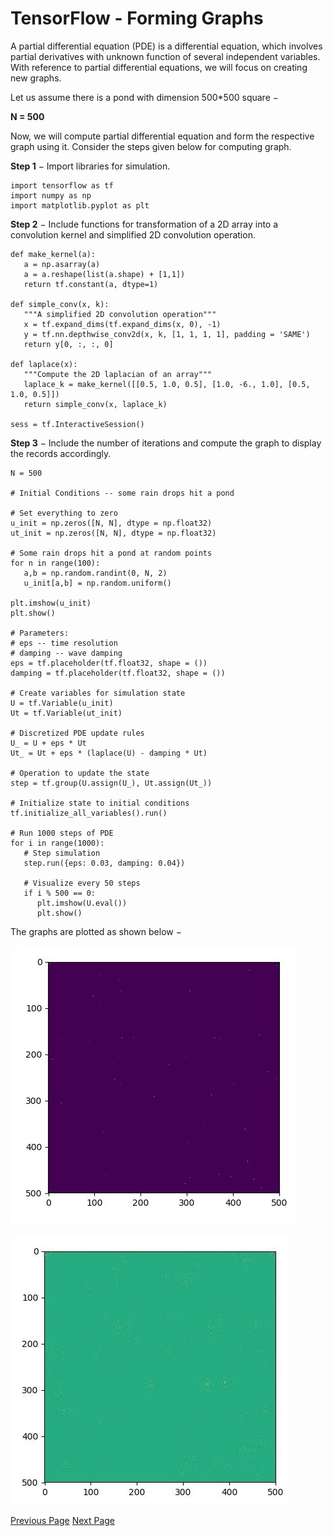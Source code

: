# TensorFlow - Forming Graphs
A partial differential equation (PDE) is a differential equation, which involves partial derivatives with unknown function of several independent variables. With reference to partial differential equations, we will focus on creating new graphs.

Let us assume there is a pond with dimension 500*500 square −

**N = 500**

Now, we will compute partial differential equation and form the respective graph using it. Consider the steps given below for computing graph.

**Step 1** − Import libraries for simulation.

```
import tensorflow as tf
import numpy as np
import matplotlib.pyplot as plt
```
**Step 2** − Include functions for transformation of a 2D array into a convolution kernel and simplified 2D convolution operation.

```
def make_kernel(a):
   a = np.asarray(a)
   a = a.reshape(list(a.shape) + [1,1])
   return tf.constant(a, dtype=1)

def simple_conv(x, k):
   """A simplified 2D convolution operation"""
   x = tf.expand_dims(tf.expand_dims(x, 0), -1)
   y = tf.nn.depthwise_conv2d(x, k, [1, 1, 1, 1], padding = 'SAME')
   return y[0, :, :, 0]

def laplace(x):
   """Compute the 2D laplacian of an array"""
   laplace_k = make_kernel([[0.5, 1.0, 0.5], [1.0, -6., 1.0], [0.5, 1.0, 0.5]])
   return simple_conv(x, laplace_k)
   
sess = tf.InteractiveSession()
```
**Step 3** − Include the number of iterations and compute the graph to display the records accordingly.

```
N = 500

# Initial Conditions -- some rain drops hit a pond

# Set everything to zero
u_init = np.zeros([N, N], dtype = np.float32)
ut_init = np.zeros([N, N], dtype = np.float32)

# Some rain drops hit a pond at random points
for n in range(100):
   a,b = np.random.randint(0, N, 2)
   u_init[a,b] = np.random.uniform()

plt.imshow(u_init)
plt.show()

# Parameters:
# eps -- time resolution
# damping -- wave damping
eps = tf.placeholder(tf.float32, shape = ())
damping = tf.placeholder(tf.float32, shape = ())

# Create variables for simulation state
U = tf.Variable(u_init)
Ut = tf.Variable(ut_init)

# Discretized PDE update rules
U_ = U + eps * Ut
Ut_ = Ut + eps * (laplace(U) - damping * Ut)

# Operation to update the state
step = tf.group(U.assign(U_), Ut.assign(Ut_))

# Initialize state to initial conditions
tf.initialize_all_variables().run()

# Run 1000 steps of PDE
for i in range(1000):
   # Step simulation
   step.run({eps: 0.03, damping: 0.04})
   
   # Visualize every 50 steps
   if i % 500 == 0:
      plt.imshow(U.eval())
      plt.show()
```
The graphs are plotted as shown below −

![Forming Graphs](../tensorflow/images/forming_graphs.jpg)



![Graphs Plotted ](../tensorflow/images/graphs_plotted.jpg)


[Previous Page](../tensorflow/tensorflow_gradient_descent_optimization.md) [Next Page](../tensorflow/image_recognition_using_tensorflow.md) 
